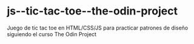 # js--tic-tac-toe--the-odin-project
Juego de tic tac toe en HTML/CSS/JS para practicar patrones de diseño siguiendo el curso The Odin Project
